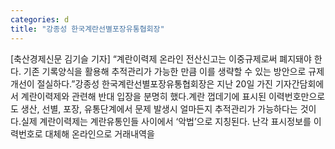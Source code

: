 ```yaml
---
categories: d
title: "강종성 한국계란선별포장유통협회장"
---
```

[축산경제신문 김기슬 기자] “계란이력제 온라인 전산신고는 이중규제로써 폐지돼야 한다. 기존 기록양식을 활용해 추적관리가 가능한 만큼 이를 생략할 수 있는 방안으로 규제 개선이 절실하다.”강종성 한국계란선별포장유통협회장은 지난 20일 가진 기자간담회에서 계란이력제와 관련해 반대 입장을 분명히 했다.계란 껍데기에 표시된 이력번호만으로도 생산, 선별, 포장, 유통단계에서 문제 발생시 얼마든지 추적관리가 가능하다는 것이다.실제 계란이력제는 계란유통인들 사이에서 ‘악법’으로 지칭된다. 난각 표시정보를 이력번호로 대체해 온라인으로 거래내역을